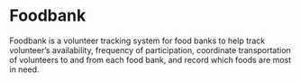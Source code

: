 # Foodbank
Foodbank is a volunteer tracking system for food banks to help track volunteer’s availability, frequency of participation, coordinate transportation of volunteers to and from each food bank, and record which foods are most in need.
